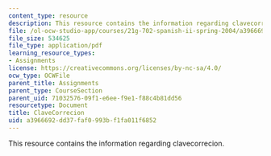 ```yaml
---
content_type: resource
description: This resource contains the information regarding clavecorrecion.
file: /ol-ocw-studio-app/courses/21g-702-spanish-ii-spring-2004/a3966692dd37faf0993bf1fa011f6852_MIT21G_702S04_clave.pdf
file_size: 534625
file_type: application/pdf
learning_resource_types:
- Assignments
license: https://creativecommons.org/licenses/by-nc-sa/4.0/
ocw_type: OCWFile
parent_title: Assignments
parent_type: CourseSection
parent_uid: 71032576-09f1-e6ee-f9e1-f88c4b81dd56
resourcetype: Document
title: ClaveCorrecion
uid: a3966692-dd37-faf0-993b-f1fa011f6852
---
```

This resource contains the information regarding clavecorrecion.